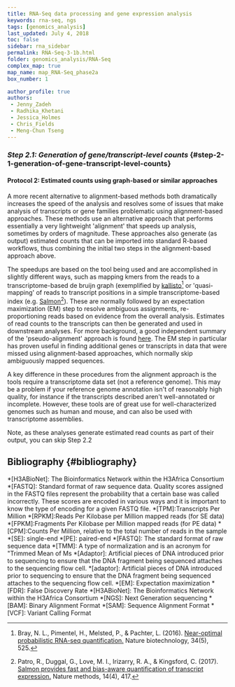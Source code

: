 ```yaml
---
title: RNA-Seq data processing and gene expression analysis
keywords: rna-seq, ngs
tags: [genomics_analysis]
last_updated: July 4, 2018
toc: false
sidebar: rna_sidebar
permalink: RNA-Seq-3-1b.html  
folder: genomics_analysis/RNA-Seq
complex_map: true
map_name: map_RNA-Seq_phase2a
box_number: 1

author_profile: true
authors:
 - Jenny_Zadeh
 - Radhika_Khetani
 - Jessica_Holmes
 - Chris_Fields
 - Meng-Chun Tseng
---
```

### _Step 2.1: Generation of gene/transcript-level counts_ {#step-2-1-generation-of-gene-transcript-level-counts}

#### **Protocol 2: Estimated counts using graph-based or similar approaches**

A more recent alternative to alignment-based methods both dramatically increases the speed of the analysis and resolves some of issues that make analysis of transcripts or gene families problematic using alignment-based approaches.  These methods use an alternative approach that performs essentially a very lightweight 'alignment' that speeds up analysis, sometimes by orders of magnitude.  These approaches also generate (as output) estimated counts that can be imported into standard R-based workflows, thus combining the initial two steps in the alignment-based approach above.

The speedups are based on the tool being used and are accomplished in slightly different ways, such as mapping kmers from the reads to a transcriptome-based de bruijn graph (exemplified by [kallisto](https://pachterlab.github.io/kallisto/)[^17] or 'quasi-mapping' of reads to transcript positions in a simple transcriptome-based index (e.g. [Salmon](https://combine-lab.github.io/salmon/)[^18]).  These are normally followed by an expectation maximization (EM) step to resolve ambiguous assignments, re-proportioning reads based on evidence from the overall analysis.  Estimates of read counts to the transcripts can then be generated and used in downstream analyses.  For more background, a good independent summary of the 'pseudo-alignment' approach is found [here](http://tinyheero.github.io/2015/09/02/pseudoalignments-kallisto.html).  The EM step in particular has proven useful in finding additional genes or transcripts in data that were missed using alignment-based approaches, which normally skip ambiguously mapped sequences.

A key difference in these procedures from the alignment approach is the tools require a transcriptome data set (not a reference genome).  This may be a problem if your reference genome annotation isn't of reasonably high quality, for instance if the transcripts described aren't well-annotated or incomplete.  However, these tools are of great use for well-characterized genomes such as human and mouse, and can also be used with transcriptome assemblies.  

Note, as these analyses generate estimated read counts as part of their output, you can skip Step 2.2

## Bibliography {#bibliography}

[^1]: Robinson, Mark D., and Alicia Oshlack. [A scaling normalization method for differential expression analysis of RNA-seq data.](https://doi.org/10.1186/gb-2010-11-3-r25) Genome biology 11.3 (2010): R25.

[^2]: Trapnell, C., Roberts, A., Goff, L., Pertea, G., Kim, D., Kelley, D. R., ... & Pachter, L. (2012). [Differential gene and transcript expression analysis of RNA-seq experiments with TopHat and Cufflinks.](https://doi.org/10.1038/nprot.2012.016) Nature protocols, 7(3), 562.

[^3]: Love MI, Anders S, Kim V and Huber W. [RNA-Seq workflow: gene-level exploratory analysis and differential expression.](https://doi.org/10.12688/f1000research.7035.2) F1000Research 2016, 4:1070.

[^4]: Law CW, Alhamdoosh M, Su S et al. [RNA-seq analysis is easy as 1-2-3 with limma, Glimma and edgeR.](https://doi.org/10.12688/f1000research.9005.3) F1000Research 2018, 5:1408.

[^5]: Bray, N. L., Pimentel, H., Melsted, P., & Pachter, L. (2016). [Near-optimal probabilistic RNA-seq quantification.](https://doi.org/10.1038/nbt.3519) Nature biotechnology, 34(5), 525.

[^6]: Patro, R., Duggal, G., Love, M. I., Irizarry, R. A., & Kingsford, C. (2017). [Salmon provides fast and bias-aware quantification of transcript expression.](https://doi.org/10.1038/nmeth.4197) Nature methods, 14(4), 417.

[^7]: Andrews, S. (2010). [FastQC: a quality control tool for high throughput sequence data.]( https://www.bioinformatics.babraham.ac.uk/projects/fastqc/)

[^8]: Ewels, P., Magnusson, M., Lundin, S., & Käller, M. (2016). [MultiQC: summarize analysis results for multiple tools and samples in a single report.](https://doi.org/10.1093/bioinformatics/btw354) Bioinformatics, 32(19), 3047-3048.

[^9]: Bolger, A. M., Lohse, M., & Usadel, B. (2014). [Trimmomatic: a flexible trimmer for Illumina sequence data.](https://doi.org/10.1093/bioinformatics/btu170) Bioinformatics, 30(15), 2114-2120.

[^10]: [Trim Galore.](http://www.bioinformatics.babraham.ac.uk/projects/trim_galore/)

[^11]: [BBMap]( https://sourceforge.net/projects/bbmap/)

[^12]: Dodt, M., Roehr, J. T., Ahmed, R., & Dieterich, C. (2012). [FLEXBAR—flexible barcode and adapter processing for next-generation sequencing platforms.](https://doi.org/10.3390/biology1030895 Biology, 1(3), 895-905. )

[^13]: Gordon, A., & Hannon, G. (2010). [Fastx-toolkit. FASTQ/A short-reads pre-processing tools.]( http://hannonlab.cshl.edu/fastx_toolkit.) Unpublished

[^14]: (PRINSEQ) Schmieder, R., & Edwards, R. (2011). [Quality control and preprocessing of metagenomic datasets.](https://doi.org/10.1093/bioinformatics/btr026) Bioinformatics, 27(6), 863-864.

[^15]: Cox, M. P., Peterson, D. A., & Biggs, P. J. (2010). [SolexaQA: At-a-glance quality assessment of Illumina second-generation sequencing data.](https://doi.org/10.1186/1471-2105-11-485) BMC bioinformatics, 11(1), 485.

[^16]: Patro, R., Mount, S. M., & Kingsford, C. (2014). [Sailfish enables alignment-free isoform quantification from RNA-seq reads using lightweight algorithms.](https://doi.org/10.1038/nbt.2862) Nature biotechnology, 32(5), 462.

[^17]: Bray, N. L., Pimentel, H., Melsted, P., & Pachter, L. (2016). [Near-optimal probabilistic RNA-seq quantification.](https://doi.org/10.1038/nbt.3519) Nature biotechnology, 34(5), 525.

[^18]: Patro, R., Duggal, G., Love, M. I., Irizarry, R. A., & Kingsford, C. (2017). [Salmon provides fast and bias-aware quantification of transcript expression.](https://doi.org/10.1038/nmeth.4197) Nature methods, 14(4), 417.

[^19]: Dobin, A., Davis, C. A., Schlesinger, F., Drenkow, J., Zaleski, C., Jha, S., ... & Gingeras, T. R. (2013). [STAR: ultrafast universal RNA-seq aligner.](https://doi.org/10.1093/bioinformatics/bts635) Bioinformatics, 29(1), 15-21.

[^20]: Kim, D., Langmead, B., & Salzberg, S. L. (2015). [HISAT: a fast spliced aligner with low memory requirements.](https://doi.org/10.1038/nmeth.3317) Nature methods, 12(4), 357.

[^21]: Wu, T. D., & Nacu, S. (2010). [Fast and SNP-tolerant detection of complex variants and splicing in short reads.](https://doi.org/10.1093/bioinformatics/btq057) Bioinformatics, 26(7), 873-881.

[^22]: Huang, S., Zhang, J., Li, R., Zhang, W., He, Z., Lam, T. W., ... & Yiu, S. M. (2011). [SOAPsplice: genome-wide ab initio detection of splice junctions from RNA-Seq data.](https://doi.org/10.3389/fgene.2011.00046) Frontiers in genetics, 2, 46.

[^23]: Anders, S., Pyl, P. T., & Huber, W. (2015). [HTSeq—a Python framework to work with high-throughput sequencing data.](https://doi.org/10.1093/bioinformatics/btu638) Bioinformatics, 31(2), 166-169.

[^24]: Liao, Y., Smyth, G. K., & Shi, W. (2013). [featureCounts: an efficient general purpose program for assigning sequence reads to genomic features.](https://doi.org/10.1093/bioinformatics/btt656) Bioinformatics, 30(7), 923-930.

[^25]: (Cufflinks) Trapnell, C., Williams, B. A., Pertea, G., Mortazavi, A., Kwan, G., Van Baren, M. J., ... & Pachter, L. (2010). [Transcript assembly and quantification by RNA-Seq reveals unannotated transcripts and isoform switching during cell differentiation.](https://doi.org/10.1038/nbt.1621) Nature biotechnology, 28(5), 511.

[^26]: Li, H., Handsaker, B., Wysoker, A., Fennell, T., Ruan, J., Homer, N., ... & Durbin, R. (2009). [The sequence alignment/map format and SAMtools.](https://doi.org/10.1093/bioinformatics/btp352) Bioinformatics, 25(16), 2078-2079.

[^27]: [Picard](http://broadinstitute.github.io/picard/)

[^28]: Gentleman, R. C., Carey, V. J., Bates, D. M., Bolstad, B., Dettling, M., Dudoit, S., ... & Hornik, K. (2004). [Bioconductor: open software development for computational biology and bioinformatics.](https://doi.org/10.1186/gb-2004-5-10-r80) Genome biology, 5(10), R80.

[^29]: Soneson, C., Love, M. I., & Robinson, M. D. (2015). [Differential analyses for RNA-seq: transcript-level estimates improve gene-level inferences.](https://doi.org/10.12688/f1000research.7563.2) F1000Research, 4.

[^30]: Gautier L, Cope L, Bolstad BM, Irizarry RA (2004). [affy—analysis of Affymetrix GeneChip data at the probe level.](https://doi.org/10.1093/bioinformatics/btg405) Bioinformatics, 20(3), 307–315. ISSN 1367-4803,

[^31]: Pertea, M., Pertea, G. M., Antonescu, C. M., Chang, T. C., Mendell, J. T., & Salzberg, S. L. (2015). [StringTie enables improved reconstruction of a transcriptome from RNA-seq reads.](https://doi.org/10.1038/nbt.3122) Nature biotechnology, 33(3), 290.

[^32]: Dillies, M. A., Rau, A., Aubert, J., Hennequet-Antier, C., Jeanmougin, M., Servant, N., ... & Guernec, G. (2013). [A comprehensive evaluation of normalization methods for Illumina high-throughput RNA sequencing data analysis.](https://doi.org/10.1093/bib/bbs046) Briefings in bioinformatics, 14(6), 671-683.

[^33]: Anders S, Huber W (2010). [Differential expression analysis for sequence count data.](https://doi.org/ 10.1186/gb-2010-11-10-r106) Genome Biology, 11, R106.

[^34]: Love M.I., Huber W., Anders S. (2014). [Moderated estimation of fold change and dispersion for RNA-seq data with DESeq2.](https://doi.org/10.1186/s13059-014-0550-8) Genome Biology, 15, 550.

[^35]: Robinson MD, McCarthy DJ, Smyth GK (2010). [edgeR: a Bioconductor package for differential expression analysis of digital gene expression data.](https://doi.org/10.1093/bioinformatics/btp616) Bioinformatics, 26(1), 139-140.

[^36]: McCarthy, J. D, Chen, Yunshun, Smyth, K. G (2012). [Differential expression analysis of multifactor RNA-Seq experiments with respect to biological variation.](https://doi.org/10.1093/nar/gks042) Nucleic Acids Research, 40(10), 4288-4297.

[^37]: Benjamini, Y., & Hochberg, Y. (1995). Controlling the false discovery rate: a practical and powerful approach to multiple testing. Journal of the royal statistical society. Series B (Methodological), 289-300.

[^38]: Afgan, E., Baker, D., Batut, B., Van Den Beek, M., Bouvier, D., Čech, M., ... & Guerler, A. (2018). [The Galaxy platform for accessible, reproducible and collaborative biomedical analyses: 2018 update.](https://doi.org/10.1093/nar/gky379) Nucleic acids research, 46(W1), W537-W544.

[^39]: Leek, J.T., & Peng, R. D. (2015). [Reproducible research can still be wrong.](https://doi.org/10.1073/pnas.1421412111) Proceedings of the National Academy of Sciences 112 (6) 1645-1646

[^40]: [Reproducibility in Science: A Guide to enhancing reproducibility in scientific results and writing.](http://ropensci.github.io/reproducibility-guide/)

[^41]: Peng, R. D. (2011). [Reproducible Research in Computational Science.](https://doi.org/10.1126/science.1213847) Science Vol. 334, Issue 6060, pp. 1226-1227.

[^42]: Ashburner, M., Ball, C. A., Blake, J. A., Botstein, D., Butler, H., Cherry, J. M., ... & Harris, M. A. (2000). [Gene Ontology: tool for the unification of biology.](https://doi.org/10.1038/75556) Nature genetics, 25(1), 25.

[^43]: Kanehisa, M., & Goto, S. (2000). KEGG: kyoto encyclopedia of genes and genomes. Nucleic acids research, 28(1), 27-30.

[^limma]: Ritchie, ME, Phipson, B, Wu, D, Hu, Y, Law, CW, Shi, W, and Smyth, GK (2015). [limma powers differential expression analyses for RNA-sequencing and microarray studies](https://www.ncbi.nlm.nih.gov/pmc/articles/PMC4402510/). Nucleic Acids Research 43(7), e47.

[^conessa]: Conesa, A., Madrigal, P., Tarazona S., ... & Mortazavi, A. 2016. [A survey of best practices for RNA-Seq data analysis.](https://genomebiology.biomedcentral.com/articles/10.1186/s13059-016-0881-8) Genome Biology 17:13. https://doi.org/10.1186/s13059-016-0881-8


[//]: <> (These are common abbreviations in the page.)
*[H3ABioNet]: The Bioinformatics Network within the H3Africa Consortium
*[FASTQ]: Standard format of raw sequence data. Quality scores assigned in the FASTQ files represent the probability that a certain base was called incorrectly. These scores are encoded in various ways and it is important to know the type of encoding for a given FASTQ file.
*[TPM]:Transcripts Per Million
*[RPKM]:Reads Per Kilobase per Million mapped reads (for SE data)
*[FPKM]:Fragments Per Kilobase per Million mapped reads (for PE data)
*[CPM]:Counts Per Million, relative to the total number of reads in the sample
*[SE]: single-end
*[PE]: paired-end
*[FASTQ]: The standard format of raw sequence data
*[TMM]: A type of normalization and is an acronym for "Trimmed Mean of Ms
*[Adaptor]: Artificial pieces of DNA introduced prior to sequencing to ensure that the DNA fragment being sequenced attaches to the sequencing flow cell.
*[adaptor]: Artificial pieces of DNA introduced prior to sequencing to ensure that the DNA fragment being sequenced attaches to the sequencing flow cell.
*[EM]: Expectation maximization
*[FDR]: False Discovery Rate
*[H3ABioNet]: The Bioinformatics Network within the H3Africa Consortium
*[NGS]: Next Generation sequencing
*[BAM]: Binary Alignment Format
*[SAM]: Sequence Alignment Format
*[VCF]: Variant Calling Format
